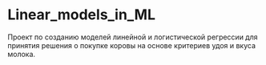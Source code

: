 # Linear_models_in_ML
Проект по созданию моделей линейной и логистической регрессии для принятия решения о покупке коровы на основе критериев удоя и вкуса молока.
